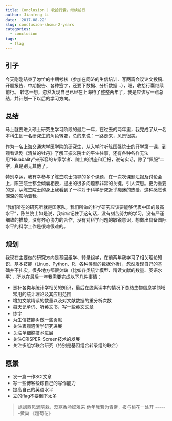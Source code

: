 ```yaml
---
title: Conclusion | 收拾行囊，继续前行
author: Jianfeng Li
date: '2017-08-22'
slug: conclusion-shsmu-2-years
categories:
  - conclusion
tags:
  - flag
---
```



## 引子

今天刚刚结束了匆忙的中期考核（参加在同济的生信培训、写两篇会议论文投稿、开题报告、中期报告、各种签字，还要下数据、分析数据...），嗯，收拾行囊继续前行。 转念一想，忽然发现自己已经在上海待了整整两年了，我是应该写一点总结，并计划一下以后的学习方向。

## 总结

马上就要进入硕士研究生学习阶段的最后一年，在过去的两年里，我完成了从一名本科生到一名研究生的角色转变，总的来说：一路走来，风景很美。

作为一名上海交通大学医学院的研究生，从入学时听陈国强院士的开学第一课，到观看话剧《清贫的牡丹》了解王振义院士的平生往事，还有各种各样无法用“Niuabality”来形容的专家学者、院士的讲座和汇报，说句实话，除了“佩服”二字，真是别无其他了。

特别幸运，我有幸参与了陈竺院士领导的多个课题，在一次次课题汇报及讨论会上，陈竺院士都会倾囊相授，提出的很多问题都非常的关键，引人深思。更为重要的是，从陈竺院士的身上我看到了一种对于科学研究近乎痴迷的热爱，这种感觉也深深的影响着我。

“我们所在的研究所就是国家队，我们所做的科学研究应该要能够代表中国的最高水平”，陈竺院士如是说，我牢牢记住了这句话，没有刻苦努力的学习，没有严谨细致的推敲，没有齐心协力的合作，没有对科学问题的敏锐意识，想做出具备国际水平的科学工作是很难很难的。

## 规划

我现在主要做的研究方向是基因组学、转录组学，在前两年我学习了相关理论知识、基本技能（Linux、Python、R、各种类型的数据分析），忽然发现自己的基础并不扎实，很多地方都很欠缺（比如各类统计模型、精读文献的数量、英语水平），所以在最后一年我需要完成以下几件事情：

- 恶补各类与统计学相关的知识，最后在脱离读本的情况下总结生物信息学领域常用的统计理论及其应用范围
- 增加文献精读的数量以及对文献数据的重分析次数
- 每天记单词、听英文书、写一些英文文章
- 练字
- 为生信技能树做一些贡献
- 关注表观遗传学研究进展
- 关注单细胞技术进展
- 关注CRISPER-Screen技术的发展
- 关注多组学联合研究（特别是基因组合转录组的联合）

## 愿景

- 发一篇一作SCI文章
- 写一些博客锻炼自己的写作能力
- 提高自己的英语水平
- 立的flag不要倒下太多

> 飒飒西风满院栽，蕊寒香冷蝶难来
  他年我若为青帝，报与桃花一处开
  ------黄巢 《题菊花》

